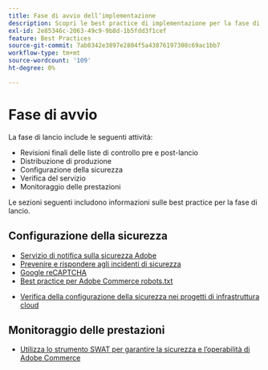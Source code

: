 ```yaml
---
title: Fase di avvio dell’implementazione
description: Scopri le best practice di implementazione per la fase di avvio dei progetti Adobe Commerce.
exl-id: 2e85346c-2063-49c9-9b8d-1b5fdd3f1cef
feature: Best Practices
source-git-commit: 7ab0342e3897e2804f5a43876197308c69ac1bb7
workflow-type: tm+mt
source-wordcount: '109'
ht-degree: 0%

---
```


# Fase di avvio

La fase di lancio include le seguenti attività:

- Revisioni finali delle liste di controllo pre e post-lancio
- Distribuzione di produzione
- Configurazione della sicurezza
- Verifica del servizio
- Monitoraggio delle prestazioni

Le sezioni seguenti includono informazioni sulle best practice per la fase di lancio.

## Configurazione della sicurezza

- [Servizio di notifica sulla sicurezza Adobe&#x200B;](https://www.adobe.com/subscription/adbeSecurityNotifications.html)
- [Prevenire e rispondere agli incidenti di sicurezza](prevent-respond-security-incident.md)
- [Google reCAPTCHA](https://experienceleague.adobe.com/docs/commerce-admin/systems/security/captcha/security-google-recaptcha.html)
- [Best practice per Adobe Commerce robots.txt&#x200B;](robots-txt.md)
<!-- - [Install the latest security patches](https://helpx.adobe.com/security/products/magento/apsb22-12.html) - CTAG deck -->
- [Verifica della configurazione della sicurezza nei progetti di infrastruttura cloud](https://experienceleague.adobe.com/docs/commerce-cloud-service/user-guide/launch/checklist.html)

## Monitoraggio delle prestazioni

- [Utilizza lo strumento SWAT per garantire la sicurezza e l’operabilità di Adobe Commerce](../../../tools/site-wide-analysis-tool/intro.md#integrations-with-other-adobe-commerce-support-tools)
